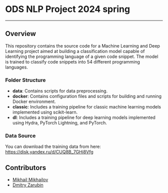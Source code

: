 # ODS NLP Project 2024 spring

---

## Overview

This repository contains the source code for a Machine Learning and Deep Learning project aimed at building a classification model capable of identifying the programming language of a given code snippet. The model is trained to classify code snippets into 54 different programming languages.

### Folder Structure

- **data**: Contains scripts for data preprocessing.
- **docker**: Contains configuration files and scripts for building and running Docker environment.
- **classic**: Includes a training pipeline for classic machine learning models implemented using scikit-learn.
- **dl**: Includes a training pipeline for deep learning models implemented using Hydra, PyTorch Lightning, and PyTorch.

### Data Source

You can download the training data from here: https://disk.yandex.ru/d/CUQ8B_7GHi8Vfg

## Contributors

- [Mikhail Mikhailov](https://github.com/mishanko)
- [Dmitry Zarubin](https://github.com/dmtryzarubin)

